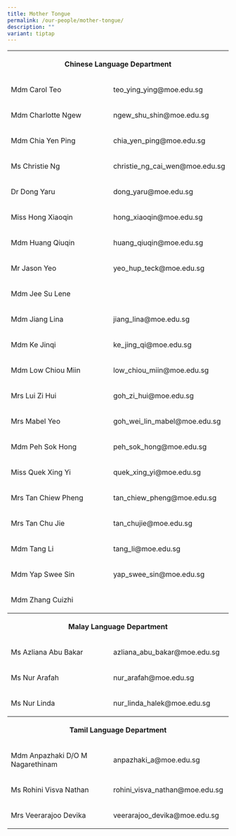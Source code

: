 ```yaml
---
title: Mother Tongue
permalink: /our-people/mother-tongue/
description: ""
variant: tiptap
---
```

<table><tbody><tr><th rowspan="1" colspan="2"><p>Chinese Language Department</p></th></tr><tr><td rowspan="1" colspan="1"><p>Mdm Carol Teo</p></td><td rowspan="1" colspan="1"><p>teo_ying_ying@moe.edu.sg</p></td></tr><tr><td rowspan="1" colspan="1"><p>Mdm Charlotte Ngew</p></td><td rowspan="1" colspan="1"><p>ngew_shu_shin@moe.edu.sg</p></td></tr><tr><td rowspan="1" colspan="1"><p>Mdm Chia Yen Ping</p></td><td rowspan="1" colspan="1"><p>chia_yen_ping@moe.edu.sg</p></td></tr><tr><td rowspan="1" colspan="1"><p>Ms Christie Ng</p></td><td rowspan="1" colspan="1"><p>christie_ng_cai_wen@moe.edu.sg</p></td></tr><tr><td rowspan="1" colspan="1"><p>Dr Dong Yaru</p></td><td rowspan="1" colspan="1"><p>dong_yaru@moe.edu.sg</p></td></tr><tr><td rowspan="1" colspan="1"><p>Miss Hong Xiaoqin</p></td><td rowspan="1" colspan="1"><p>hong_xiaoqin@moe.edu.sg</p></td></tr><tr><td rowspan="1" colspan="1"><p>Mdm Huang Qiuqin</p></td><td rowspan="1" colspan="1"><p>huang_qiuqin@moe.edu.sg</p></td></tr><tr><td rowspan="1" colspan="1"><p>Mr Jason Yeo</p></td><td rowspan="1" colspan="1"><p>yeo_hup_teck@moe.edu.sg</p></td></tr><tr><td rowspan="1" colspan="1"><p>Mdm Jee Su Lene</p></td><td rowspan="1" colspan="1"><p></p></td></tr><tr><td rowspan="1" colspan="1"><p>Mdm Jiang Lina</p></td><td rowspan="1" colspan="1"><p>jiang_lina@moe.edu.sg</p></td></tr><tr><td rowspan="1" colspan="1"><p>Mdm Ke Jinqi</p></td><td rowspan="1" colspan="1"><p>ke_jing_qi@moe.edu.sg</p></td></tr><tr><td rowspan="1" colspan="1"><p>Mdm Low Chiou Miin</p></td><td rowspan="1" colspan="1"><p>low_chiou_miin@moe.edu.sg</p></td></tr><tr><td rowspan="1" colspan="1"><p>Mrs Lui Zi Hui</p></td><td rowspan="1" colspan="1"><p>goh_zi_hui@moe.edu.sg</p></td></tr><tr><td rowspan="1" colspan="1"><p>Mrs Mabel Yeo</p></td><td rowspan="1" colspan="1"><p>goh_wei_lin_mabel@moe.edu.sg</p></td></tr><tr><td rowspan="1" colspan="1"><p>Mdm Peh Sok Hong</p></td><td rowspan="1" colspan="1"><p>peh_sok_hong@moe.edu.sg</p></td></tr><tr><td rowspan="1" colspan="1"><p>Miss Quek Xing Yi</p></td><td rowspan="1" colspan="1"><p>quek_xing_yi@moe.edu.sg</p></td></tr><tr><td rowspan="1" colspan="1"><p>Mrs Tan Chiew Pheng</p></td><td rowspan="1" colspan="1"><p>tan_chiew_pheng@moe.edu.sg</p></td></tr><tr><td rowspan="1" colspan="1"><p>Mrs Tan Chu Jie</p></td><td rowspan="1" colspan="1"><p>tan_chujie@moe.edu.sg</p></td></tr><tr><td rowspan="1" colspan="1"><p>Mdm Tang Li</p></td><td rowspan="1" colspan="1"><p>tang_li@moe.edu.sg</p></td></tr><tr><td rowspan="1" colspan="1"><p>Mdm Yap Swee Sin</p></td><td rowspan="1" colspan="1"><p>yap_swee_sin@moe.edu.sg</p></td></tr><tr><td rowspan="1" colspan="1"><p>Mdm Zhang Cuizhi</p></td><td rowspan="1" colspan="1"><p></p></td></tr><tr><th rowspan="1" colspan="2"><p>Malay Language Department</p></th></tr><tr><td rowspan="1" colspan="1"><p>Ms Azliana Abu Bakar</p></td><td rowspan="1" colspan="1"><p>azliana_abu_bakar@moe.edu.sg</p></td></tr><tr><td rowspan="1" colspan="1"><p>Ms Nur Arafah</p></td><td rowspan="1" colspan="1"><p>nur_arafah@moe.edu.sg</p></td></tr><tr><td rowspan="1" colspan="1"><p>Ms Nur Linda</p></td><td rowspan="1" colspan="1"><p>nur_linda_halek@moe.edu.sg</p></td></tr><tr><th rowspan="1" colspan="2"><p>Tamil Language Department</p></th></tr><tr><td rowspan="1" colspan="1"><p>Mdm Anpazhaki D/O M Nagarethinam</p></td><td rowspan="1" colspan="1"><p>anpazhaki_a@moe.edu.sg</p></td></tr><tr><td rowspan="1" colspan="1"><p>Ms Rohini Visva Nathan</p></td><td rowspan="1" colspan="1"><p>rohini_visva_nathan@moe.edu.sg</p></td></tr><tr><td rowspan="1" colspan="1"><p>Mrs Veerarajoo Devika</p></td><td rowspan="1" colspan="1"><p>veerarajoo_devika@moe.edu.sg</p></td></tr></tbody></table><p></p>